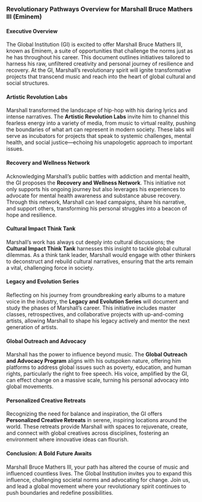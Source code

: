 ### **Revolutionary Pathways Overview for Marshall Bruce Mathers III (Eminem)**

#### **Executive Overview**
The Global Institution (GI) is excited to offer Marshall Bruce Mathers III, known as Eminem, a suite of opportunities that challenge the norms just as he has throughout his career. This document outlines initiatives tailored to harness his raw, unfiltered creativity and personal journey of resilience and recovery. At the GI, Marshall’s revolutionary spirit will ignite transformative projects that transcend music and reach into the heart of global cultural and social structures.

#### **Artistic Revolution Labs**
Marshall transformed the landscape of hip-hop with his daring lyrics and intense narratives. The **Artistic Revolution Labs** invite him to channel this fearless energy into a variety of media, from music to virtual reality, pushing the boundaries of what art can represent in modern society. These labs will serve as incubators for projects that speak to systemic challenges, mental health, and social justice—echoing his unapologetic approach to important issues.

#### **Recovery and Wellness Network**
Acknowledging Marshall’s public battles with addiction and mental health, the GI proposes the **Recovery and Wellness Network**. This initiative not only supports his ongoing journey but also leverages his experiences to advocate for mental health awareness and substance abuse recovery. Through this network, Marshall can lead campaigns, share his narrative, and support others, transforming his personal struggles into a beacon of hope and resilience.

#### **Cultural Impact Think Tank**
Marshall’s work has always cut deeply into cultural discussions; the **Cultural Impact Think Tank** harnesses this insight to tackle global cultural dilemmas. As a think tank leader, Marshall would engage with other thinkers to deconstruct and rebuild cultural narratives, ensuring that the arts remain a vital, challenging force in society.

#### **Legacy and Evolution Series**
Reflecting on his journey from groundbreaking early albums to a mature voice in the industry, the **Legacy and Evolution Series** will document and study the phases of Marshall’s career. This initiative includes master classes, retrospectives, and collaborative projects with up-and-coming artists, allowing Marshall to shape his legacy actively and mentor the next generation of artists.

#### **Global Outreach and Advocacy**
Marshall has the power to influence beyond music. The **Global Outreach and Advocacy Program** aligns with his outspoken nature, offering him platforms to address global issues such as poverty, education, and human rights, particularly the right to free speech. His voice, amplified by the GI, can effect change on a massive scale, turning his personal advocacy into global movements.

#### **Personalized Creative Retreats**
Recognizing the need for balance and inspiration, the GI offers **Personalized Creative Retreats** in serene, inspiring locations around the world. These retreats provide Marshall with spaces to rejuvenate, create, and connect with global creatives across disciplines, fostering an environment where innovative ideas can flourish.

#### **Conclusion: A Bold Future Awaits**
Marshall Bruce Mathers III, your path has altered the course of music and influenced countless lives. The Global Institution invites you to expand this influence, challenging societal norms and advocating for change. Join us, and lead a global movement where your revolutionary spirit continues to push boundaries and redefine possibilities.
